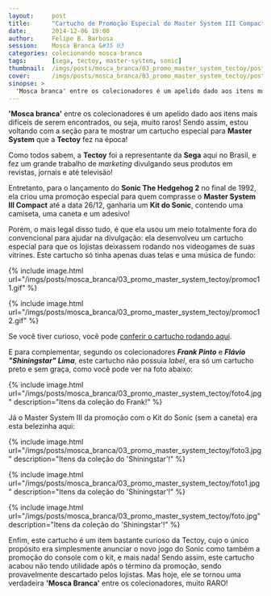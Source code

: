 ```yaml
---
layout:     post
title:      "Cartucho de Promoção Especial do Master System III Compact da Tectoy"
date:       2014-12-06 19:00
author:     Felipe B. Barbosa
session:    Mosca Branca &#35 03
categories: colecionando mosca-branca
tags:       [sega, tectoy, master-system, sonic]
thumbnail:  /imgs/posts/mosca_branca/03_promo_master_system_tectoy/post_thumbnail.jpg
cover:      /imgs/posts/mosca_branca/03_promo_master_system_tectoy/post_header.jpg
sinopse: >
  'Mosca branca' entre os colecionadores é um apelido dado aos itens muito difíceis de serem encontrados, ou seja, raros! Sendo assim, estou voltando com a seção para te mostrar um cartucho especial para Master System que a Tectoy fez na época!
---
```

**'Mosca branca'** entre os colecionadores é um apelido dado aos itens mais difíceis de serem encontrados, ou seja, muito raros! Sendo assim, estou voltando com a seção para te mostrar um cartucho especial para **Master System** que a **Tectoy** fez na época!

Como todos sabem, a **Tectoy** foi a representante da **Sega** aqui no Brasil, e fez um grande trabalho de *marketing* divulgando seus produtos em revistas, jornais e até televisão!

Entretanto, para o lançamento do **Sonic The Hedgehog 2** no final de 1992, ela criou uma promoção especial para quem comprasse o **Master System III Compact** até a data 26/12, ganharia um **Kit do Sonic**, contendo uma camiseta, uma caneta e um adesivo!

Porém, o mais legal disso tudo, é que ela usou um meio totalmente fora do convencional para ajudar na divulgação: ela desenvolveu um cartucho especial para que os lojistas deixassem rodando nos videogames de suas vitrines. Este cartucho só tinha apenas duas telas e uma música de fundo:

{% include image.html url="/imgs/posts/mosca_branca/03_promo_master_system_tectoy/promoc11.gif" %}

{% include image.html url="/imgs/posts/mosca_branca/03_promo_master_system_tectoy/promoc12.gif" %}

Se você tiver curioso, você pode [conferir o cartucho rodando aqui](http://www.retrosega.com/game.php?id=417).

E para complementar, segundo os colecionadores **_Frank Pinto_** e **_Flávio "Shiningstar" Lima_**, este cartucho não possuia *label*, era só um cartucho preto e sem graça, como você pode ver na foto abaixo:

{% include image.html url="/imgs/posts/mosca_branca/03_promo_master_system_tectoy/foto4.jpg" description="Itens da coleção do Frank!" %}

Já o Master System III da promoção com o Kit do Sonic (sem a caneta) era esta belezinha aqui:

{% include image.html url="/imgs/posts/mosca_branca/03_promo_master_system_tectoy/foto3.jpg" description="Itens da coleção do 'Shiningstar'!" %}

{% include image.html url="/imgs/posts/mosca_branca/03_promo_master_system_tectoy/foto1.jpg" description="Itens da coleção do 'Shiningstar'!" %}

{% include image.html url="/imgs/posts/mosca_branca/03_promo_master_system_tectoy/foto.jpg" description="Itens da coleção do 'Shiningstar'!" %}

Enfim, este cartucho é um item bastante curioso da Tectoy, cujo o único propósito era simplesmente anunciar o novo jogo do Sonic como também a promoção do console com o kit, e mais nada! Sendo assim, este cartucho acabou não tendo utilidade após o término da promoção, sendo provavelmente descartado pelos lojistas. Mas hoje, ele se tornou uma verdadeira **'Mosca Branca'** entre os colecionadores, muito RARO!
